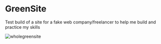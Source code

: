 # GreenSite
Test build of a site for a fake web company/freelancer to help me build and practice my skills

![wholegreensite](https://user-images.githubusercontent.com/41505038/47569919-b32f4800-d8e9-11e8-91cf-a0ecf62e7ec4.png)
